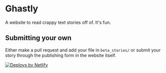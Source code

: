 # Ghastly
A website to read crappy text stories off of. It's fun.

## Submitting your own
Either make a pull request and add your file in `beta_stories/` or submit your story through the publishing form in the website itself.

<a href="https://www.netlify.com"> <img src="https://www.netlify.com/v3/img/components/netlify-color-bg.svg" alt="Deploys by Netlify" /> </a>